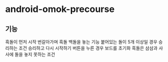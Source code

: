 # android-omok-precourse

## 기능
흑돌이 먼저 시작
번갈아가며 흑돌 백돌을 놓는 기능
붙어있는 돌이 5개 이상일 경우 승리하는 조건
승리하고 다시 시작하기 버튼을 누른 경우 보드를 초기화
흑돌은 삼삼과 사사에 돌을 놓지 못하는 조건